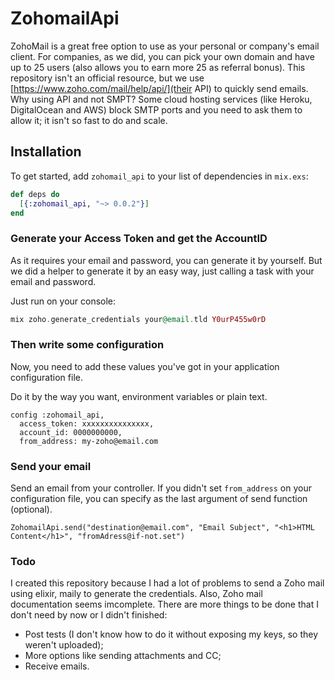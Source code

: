 # ZohomailApi

ZohoMail is a great free option to use as your personal or company's email client. For companies, as we did, you can pick your own domain and have up to 25 users (also allows you to earn more 25 as referral bonus).
This repository isn't an official resource, but we use [https://www.zoho.com/mail/help/api/](their API) to quickly send emails.
Why using API and not SMPT? Some cloud hosting services (like Heroku, DigitalOcean and AWS) block SMTP ports and you need to ask them to allow it; it isn't so fast to do and scale.

## Installation

To get started, add `zohomail_api` to your list of dependencies in `mix.exs`:

```elixir
def deps do
  [{:zohomail_api, "~> 0.0.2"}]
end
```

### Generate your Access Token and get the AccountID
As it requires your email and password, you can generate it by yourself. But we did a helper to generate it by an easy way, just calling a task with your email and password.

Just run on your console:
```elixir
mix zoho.generate_credentials your@email.tld Y0urP455w0rD
```

### Then write some configuration
Now, you need to add these values you've got in your application configuration file.

Do it by the way you want, environment variables or plain text.

```
config :zohomail_api,
  access_token: xxxxxxxxxxxxxxx,
  account_id: 0000000000,
  from_address: my-zoho@email.com
```

### Send your email
Send an email from your controller.
If you didn't set `from_address` on your configuration file, you can specify as the last argument of send function (optional).

```
ZohomailApi.send("destination@email.com", "Email Subject", "<h1>HTML Content</h1>", "fromAdress@if-not.set")
```

### Todo
I created this repository because I had a lot of problems to send a Zoho mail using elixir, maily to generate the credentials. Also, Zoho mail documentation seems imcomplete.
There are more things to be done that I don't need by now or I didn't finished:
  - Post tests (I don't know how to do it without exposing my keys, so they weren't uploaded);
  - More options like sending attachments and CC;
  - Receive emails.